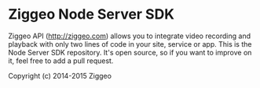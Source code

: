 Ziggeo Node Server SDK
=======================

Ziggeo API (http://ziggeo.com) allows you to integrate video recording and playback with only
two lines of code in your site, service or app. This is the Node Server SDK repository. It's open source,
so if you want to improve on it, feel free to add a pull request.

Copyright (c) 2014-2015 Ziggeo
